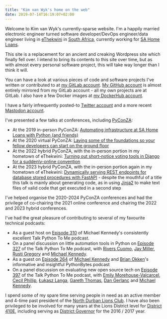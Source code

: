 ```yaml
---
title: "Kim van Wyk's home on the web"
date: 2019-07-14T16:19:07+02:00
---
```


Welcome to Kim van Wyk's currently-sparse website. I'm a happily married electronic engineer turned software developer/DevOps engineer/data engineer living in [eThekwini](https://en.wikipedia.org/wiki/EThekwini_Metropolitan_Municipality) in [South Africa](https://en.wikipedia.org/wiki/South_Africa), currently working for [SA Home Loans](https://www.sahomeloans.com).

This site is a replacement for an ancient and creaking Wordpress site which finally fell over. I intend to bring its contents to this site over time, but as with almost every personal software project, this will take way longer than I think it will.

You can have a look at various pieces of code and software projects I've written or contributed to at [my GitLab account](https://gitlab.com/kimvanwyk). [My GitHub account](https://github.com/kimvanwyk) is almost entirely mirrored from my GitLab account - all my own projects are at GitLab. I also have a few Docker images at [my DockerHub account](https://hub.docker.com/u/kimvanwyk/).

I have a fairly infrequently posted-to [Twitter account](https://twitter.com/kim_vanwyk) and a more recent <a rel="me" href="https://fosstodon.org/@kimvanwyk">Mastodon account</a>.

I've presented a few talks at conferences, including [PyConZA](https://za.pycon.org/):

* At the 2019 in-person PyConZA: [Automating infrastructure at SA Home Loans with Python (and friends)](https://www.youtube.com/watch?v=BT8Pxayqh84)
* At the 2020 virtual PyConZA: [Laying some of the foundations so your fellow developers can start on the ground floor](https://www.youtube.com/watch?v=l8WmOM5Pukc)
* At the 2022 hybrid PyConZA, with the in-person portion in my hometown of eThekwini: [Turning out short-notice voting tools in Django for a suddenly-online convention](https://www.youtube.com/watch?v=OWcDr0L4-ZE)
* At the 2023 hybrid PyConZA, with the in-person portion again in my hometown of eThekwini: [Dynamically serving REST endpoints for database stored procedures with FastAPI](https://www.youtube.com/watch?v=V-HTUVpbuPI) - despite the mouthful of a title this talk is mainly about generating code, as in using [Jinja2](https://jinja.palletsprojects.com/en/2.10.x/) to make text files of valid code that get executed in a second step

I've helped organise the 2020-2024 PyConZA conferences and had the privilege of co-chairing the 2021 online conference and chairing the 2022 and 2023 hybrid conferences.

I've had the great pleasure of contributing to several of my favourite technical podcasts:

* As a guest host on [Episode 310](https://talkpython.fm/episodes/show/310/ama-ask-me-anything-with-michael) of Michael Kennedy's consistently excellent Talk Python To Me podcast. 
* On a panel discussion on little automation tools in Python on [Episode 327](https://talkpython.fm/episodes/show/327/little-automation-tools-in-python) of the Talk Python To Me podcast, with [Rivers Cuomo](https://twitter.com/RiversCuomo), [Jay Miller](https://twitter.com/kjaymiller), [Rusti Gregory](https://talkpython.fm/episodes/show/194/learning-and-teaching-python-in-a-vacuum) and [Michael Kennedy](https://twitter.com/mkennedy).
* As a guest on [Episode 264](https://pythonbytes.fm/episodes/show/264/we-re-just-playing-games-with-jupyter-at-this-point) of [Michael Kennedy](https://twitter.com/mkennedy) and [Brian Okken](https://twitter.com/brianokken)'s informative and insightful PythonBytes podcast
* On a panel discussion on evaluating new open source tech on [Episode 397](https://talkpython.fm/episodes/show/397/evaluating-new-open-source-tech-panel) of the Talk Python To Me podcast, with [Emily Morehouse-Valcarcel](https://twitter.com/emilyemorehouse), [Cecil Phillip](https://hachyderm.io/@cecilphillip), [Łukasz Langa](https://mastodon.social/@ambv), [Gareth Thomas](https://pythonist.as/@thestub), [Dan Gerlanc](https://fosstodon.org/@dgerlanc)  and [Michael Kennedy](https://twitter.com/mkennedy).

I spend some of my spare time serving people in need as an active member and 4-time past president of the [North Durban Lions Club](https://northdurbanlions.org.za/). I have also been privileged to be involved for many years at the Lions District level for [District 410E](https://lions410e.org.za/), including serving as [District Governor](https://members.lionsclubs.org/EN/districts/index.php) for the 2016 / 2017 year.

